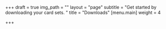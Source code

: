 +++
draft = true
img_path = ""
layout = "page"
subtitle = "Get started by downloading your card sets. "
title = "Downloads"
[menu.main]
weight = 4

+++
